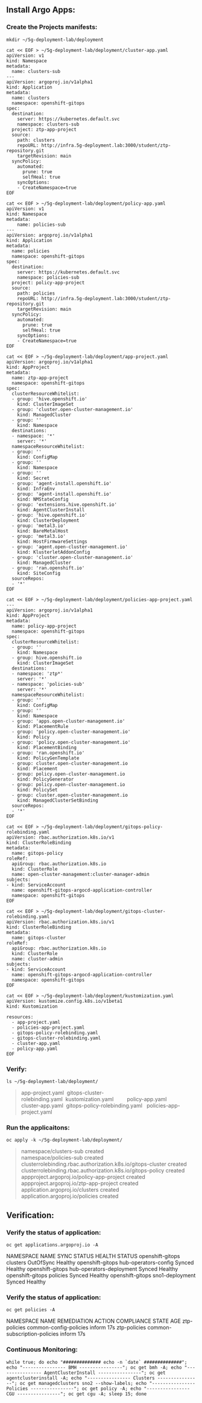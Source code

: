 ## Install Argo Apps:


### Create the Projects manifests:
```
mkdir ~/5g-deployment-lab/deployment
```
```
cat << EOF > ~/5g-deployment-lab/deployment/cluster-app.yaml 
apiVersion: v1
kind: Namespace
metadata:
  name: clusters-sub
---
apiVersion: argoproj.io/v1alpha1
kind: Application
metadata:
  name: clusters
  namespace: openshift-gitops
spec:
  destination:
    server: https://kubernetes.default.svc
    namespace: clusters-sub
  project: ztp-app-project
  source:
    path: clusters
    repoURL: http://infra.5g-deployment.lab:3000/student/ztp-repository.git
    targetRevision: main
  syncPolicy:
    automated:
      prune: true
      selfHeal: true
    syncOptions:
    - CreateNamespace=true
EOF
```

```
cat << EOF > ~/5g-deployment-lab/deployment/policy-app.yaml
apiVersion: v1
kind: Namespace
metadata:
    name: policies-sub
---
apiVersion: argoproj.io/v1alpha1
kind: Application
metadata:
  name: policies
  namespace: openshift-gitops
spec:
  destination:
    server: https://kubernetes.default.svc
    namespace: policies-sub
  project: policy-app-project
  source:
    path: policies
    repoURL: http://infra.5g-deployment.lab:3000/student/ztp-repository.git
    targetRevision: main
  syncPolicy:
    automated:
      prune: true
      selfHeal: true
    syncOptions:
    - CreateNamespace=true
EOF
```
```
cat << EOF > ~/5g-deployment-lab/deployment/app-project.yaml
apiVersion: argoproj.io/v1alpha1
kind: AppProject
metadata:
  name: ztp-app-project
  namespace: openshift-gitops
spec:
  clusterResourceWhitelist:
  - group: 'hive.openshift.io'
    kind: ClusterImageSet
  - group: 'cluster.open-cluster-management.io'
    kind: ManagedCluster
  - group: ''
    kind: Namespace
  destinations:
  - namespace: '*'
    server: '*'
  namespaceResourceWhitelist:
  - group: ''
    kind: ConfigMap
  - group: ''
    kind: Namespace
  - group: ''
    kind: Secret
  - group: 'agent-install.openshift.io'
    kind: InfraEnv
  - group: 'agent-install.openshift.io'
    kind: NMStateConfig
  - group: 'extensions.hive.openshift.io'
    kind: AgentClusterInstall
  - group: 'hive.openshift.io'
    kind: ClusterDeployment
  - group: 'metal3.io'
    kind: BareMetalHost
  - group: 'metal3.io'
    kind: HostFirmwareSettings
  - group: 'agent.open-cluster-management.io'
    kind: KlusterletAddonConfig
  - group: 'cluster.open-cluster-management.io'
    kind: ManagedCluster
  - group: 'ran.openshift.io'
    kind: SiteConfig
  sourceRepos:
  - '*'
EOF
```

```
cat << EOF > ~/5g-deployment-lab/deployment/policies-app-project.yaml
---
apiVersion: argoproj.io/v1alpha1
kind: AppProject
metadata:
  name: policy-app-project
  namespace: openshift-gitops
spec:
  clusterResourceWhitelist:
  - group: ''
    kind: Namespace
  - group: hive.openshift.io
    kind: ClusterImageSet
  destinations:
  - namespace: 'ztp*'
    server: '*'
  - namespace: 'policies-sub'
    server: '*'
  namespaceResourceWhitelist:
  - group: ''
    kind: ConfigMap
  - group: ''
    kind: Namespace
  - group: 'apps.open-cluster-management.io'
    kind: PlacementRule
  - group: 'policy.open-cluster-management.io'
    kind: Policy
  - group: 'policy.open-cluster-management.io'
    kind: PlacementBinding
  - group: 'ran.openshift.io'
    kind: PolicyGenTemplate
  - group: cluster.open-cluster-management.io
    kind: Placement
  - group: policy.open-cluster-management.io
    kind: PolicyGenerator
  - group: policy.open-cluster-management.io
    kind: PolicySet
  - group: cluster.open-cluster-management.io
    kind: ManagedClusterSetBinding
  sourceRepos:
  - '*'
EOF
```

```
cat << EOF > ~/5g-deployment-lab/deployment/gitops-policy-rolebinding.yaml
apiVersion: rbac.authorization.k8s.io/v1
kind: ClusterRoleBinding
metadata:
  name: gitops-policy
roleRef:
  apiGroup: rbac.authorization.k8s.io
  kind: ClusterRole
  name: open-cluster-management:cluster-manager-admin
subjects:
- kind: ServiceAccount
  name: openshift-gitops-argocd-application-controller
  namespace: openshift-gitops
EOF
```

```
cat << EOF > ~/5g-deployment-lab/deployment/gitops-cluster-rolebinding.yaml
apiVersion: rbac.authorization.k8s.io/v1
kind: ClusterRoleBinding
metadata:
  name: gitops-cluster
roleRef:
  apiGroup: rbac.authorization.k8s.io
  kind: ClusterRole
  name: cluster-admin
subjects:
- kind: ServiceAccount
  name: openshift-gitops-argocd-application-controller
  namespace: openshift-gitops
EOF
```

```
cat << EOF > ~/5g-deployment-lab/deployment/kustomization.yaml
apiVersion: kustomize.config.k8s.io/v1beta1
kind: Kustomization

resources:
  - app-project.yaml
  - policies-app-project.yaml
  - gitops-policy-rolebinding.yaml
  - gitops-cluster-rolebinding.yaml
  - cluster-app.yaml
  - policy-app.yaml
EOF
```

### Verify:

```
ls ~/5g-deployment-lab/deployment/
```

> app-project.yaml&nbsp;&nbsp;gitops-cluster-rolebinding.yaml&nbsp;&nbsp;kustomization.yaml&nbsp;&nbsp;&nbsp;&nbsp;&nbsp;&nbsp;&nbsp;&nbsp;&nbsp;policy-app.yaml<br>
> cluster-app.yaml&nbsp;&nbsp;gitops-policy-rolebinding.yaml&nbsp;&nbsp;&nbsp;policies-app-project.yaml<br>

### Run the applicaitons: 

```
oc apply -k ~/5g-deployment-lab/deployment/
```
> namespace/clusters-sub created<br>
> namespace/policies-sub created<br>
> clusterrolebinding.rbac.authorization.k8s.io/gitops-cluster created<br>
> clusterrolebinding.rbac.authorization.k8s.io/gitops-policy created<br>
> appproject.argoproj.io/policy-app-project created<br>
> appproject.argoproj.io/ztp-app-project created<br>
> application.argoproj.io/clusters created<br>
> application.argoproj.io/policies created<br>

## Verification: 

### Verify the status of application:

```
oc get applications.argoproj.io -A
```

NAMESPACE          NAME                       SYNC STATUS   HEALTH STATUS
openshift-gitops   clusters                   OutOfSync     Healthy
openshift-gitops   hub-operators-config       Synced        Healthy
openshift-gitops   hub-operators-deployment   Synced        Healthy
openshift-gitops   policies                   Synced        Healthy
openshift-gitops   sno1-deployment            Synced        Healthy

### Verify the status of application:

```
oc get policies -A
```

NAMESPACE      NAME                           REMEDIATION ACTION   COMPLIANCE STATE   AGE
ztp-policies   common-config-policies         inform                                  17s
ztp-policies   common-subscription-policies   inform                                  17s
 
### Continuous Monitoring:

```
while true; do echo "############## echo -n `date` ##############"; echo "---------------- BMH ----------------"; oc get bmh -A; echo "---------------- AgentClusterInstall ----------------"; oc get agentclusterinstall -A; echo "---------------- Clusters ----------------"; oc get managedclusters sno2 --show-labels; echo "---------------- Policies ----------------"; oc get policy -A; echo "---------------- CGU ----------------"; oc get cgu -A; sleep 15; done
```

